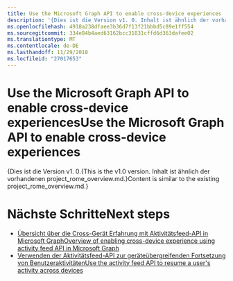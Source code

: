 ```yaml
---
title: Use the Microsoft Graph API to enable cross-device experiences
description: '{Dies ist die Version v1. 0. Inhalt ist ähnlich der vorhandenen project_rome_overview.md.}'
ms.openlocfilehash: 4918a238dfaee3b36d7f13f21bbbd5c89e1ff554
ms.sourcegitcommit: 334e84b4aed63162bcc31831cffd6d363dafee02
ms.translationtype: MT
ms.contentlocale: de-DE
ms.lasthandoff: 11/29/2018
ms.locfileid: "27017653"
---
```

# <a name="use-the-microsoft-graph-api-to-enable-cross-device-experiences"></a><span data-ttu-id="0034b-104">Use the Microsoft Graph API to enable cross-device experiences</span><span class="sxs-lookup"><span data-stu-id="0034b-104">Use the Microsoft Graph API to enable cross-device experiences</span></span>

<span data-ttu-id="0034b-105">{Dies ist die Version v1. 0.</span><span class="sxs-lookup"><span data-stu-id="0034b-105">{This is the v1.0 version.</span></span> <span data-ttu-id="0034b-106">Inhalt ist ähnlich der vorhandenen project_rome_overview.md.}</span><span class="sxs-lookup"><span data-stu-id="0034b-106">Content is similar to the existing project_rome_overview.md.}</span></span>

# <a name="next-steps"></a><span data-ttu-id="0034b-107">Nächste Schritte</span><span class="sxs-lookup"><span data-stu-id="0034b-107">Next steps</span></span>

- [<span data-ttu-id="0034b-108">Übersicht über die Cross-Gerät Erfahrung mit Aktivitätsfeed-API in Microsoft Graph</span><span class="sxs-lookup"><span data-stu-id="0034b-108">Overview of enabling cross-device experience using activity feed API in Microsoft Graph</span></span>](/graph/activity-feed-concept-overview)
- [<span data-ttu-id="0034b-109">Verwenden der Aktivitätsfeed-API zur geräteübergreifenden Fortsetzung von Benutzeraktivitäten</span><span class="sxs-lookup"><span data-stu-id="0034b-109">Use the activity feed API to resume a user's activity across devices</span></span>](activity-feed-api-overview.md)
